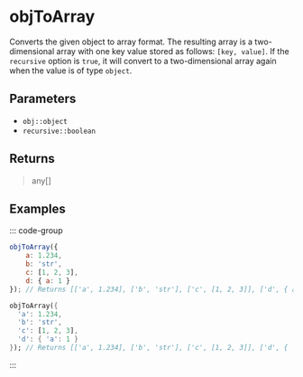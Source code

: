 # objToArray <Lang dart js />

Converts the given object to array format. The resulting array is a two-dimensional array with one key value stored as follows: `[key, value]`. If the `recursive` option is `true`, it will convert to a two-dimensional array again when the value is of type `object`.

## Parameters

- `obj::object`
- `recursive::boolean`

## Returns

> any[]

## Examples

::: code-group

```javascript [JavaScript]
objToArray({
	a: 1.234,
	b: 'str',
	c: [1, 2, 3],
	d: { a: 1 }
}); // Returns [['a', 1.234], ['b', 'str'], ['c', [1, 2, 3]], ['d', { a: 1 }]]
```

```dart [Dart]
objToArray({
  'a': 1.234,
  'b': 'str',
  'c': [1, 2, 3],
  'd': { 'a': 1 }
}); // Returns [['a', 1.234], ['b', 'str'], ['c', [1, 2, 3]], ['d', { 'a': 1 }]]
```

:::
